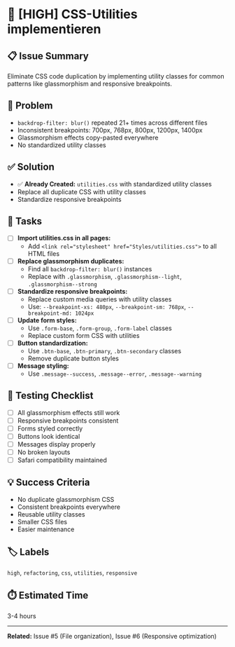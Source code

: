 # 🎨 [HIGH] CSS-Utilities implementieren

## 📋 Issue Summary
Eliminate CSS code duplication by implementing utility classes for common patterns like glassmorphism and responsive breakpoints.

## 🎯 Problem
- `backdrop-filter: blur()` repeated 21+ times across different files
- Inconsistent breakpoints: 700px, 768px, 800px, 1200px, 1400px
- Glassmorphism effects copy-pasted everywhere
- No standardized utility classes

## ✅ Solution
- ✅ **Already Created:** `utilities.css` with standardized utility classes
- Replace all duplicate CSS with utility classes
- Standardize responsive breakpoints

## 📝 Tasks
- [ ] **Import utilities.css in all pages:**
  - Add `<link rel="stylesheet" href="Styles/utilities.css">` to all HTML files
- [ ] **Replace glassmorphism duplicates:**
  - Find all `backdrop-filter: blur()` instances
  - Replace with `.glassmorphism`, `.glassmorphism--light`, `.glassmorphism--strong`
- [ ] **Standardize responsive breakpoints:**
  - Replace custom media queries with utility classes
  - Use: `--breakpoint-xs: 480px`, `--breakpoint-sm: 768px`, `--breakpoint-md: 1024px`
- [ ] **Update form styles:**
  - Use `.form-base`, `.form-group`, `.form-label` classes
  - Replace custom form CSS with utilities
- [ ] **Button standardization:**
  - Use `.btn-base`, `.btn-primary`, `.btn-secondary` classes
  - Remove duplicate button styles
- [ ] **Message styling:**
  - Use `.message--success`, `.message--error`, `.message--warning`

## 🧪 Testing Checklist
- [ ] All glassmorphism effects still work
- [ ] Responsive breakpoints consistent
- [ ] Forms styled correctly
- [ ] Buttons look identical
- [ ] Messages display properly
- [ ] No broken layouts
- [ ] Safari compatibility maintained

## 💡 Success Criteria
- No duplicate glassmorphism CSS
- Consistent breakpoints everywhere
- Reusable utility classes
- Smaller CSS files
- Easier maintenance

## 🏷️ Labels
`high`, `refactoring`, `css`, `utilities`, `responsive`

## ⏱️ Estimated Time
3-4 hours

---
**Related:** Issue #5 (File organization), Issue #6 (Responsive optimization)
